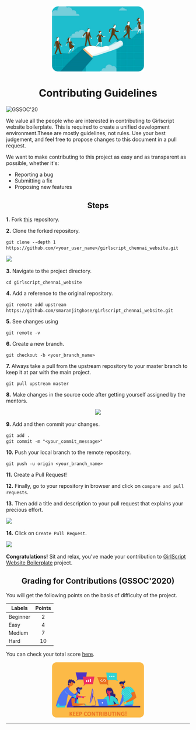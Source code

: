 <p align="center"><img width=50% src="assets/Images/Docs/contribution.png"></p>

<h1 align="center"><b> Contributing Guidelines </b></h3> 

![GSSOC'20](https://img.shields.io/badge/GSSOC-20-orange?style=for-the-badge)

We value all the people who are interested in contributing to Girlscript website boilerplate. This is required to create a unified development environment.These are mostly guidelines, not rules. Use your best judgement, and feel free to propose changes to this document in a pull request.

We want to make contributing to this project as easy and as transparent as possible, whether it's:
* Reporting a bug
* Submitting a fix
* Proposing new features

<h2 align="center"><b> Steps </b></h2> 

**1.**  Fork [this](https://github.com/smaranjitghose/girlscript_chennai_website.git) repository.

**2.**  Clone the forked repository.

```
git clone --depth 1 https://github.com/<your_user_name>/girlscript_chennai_website.git
```

   <img src="https://encrypted-tbn0.gstatic.com/images?q=tbn%3AANd9GcT5N0HJ9db7jSvcL4dsDscZQBzqQqqKVs0BnO1OVz26glLWKJRY&usqp=CAU" width="300">

**3.** Navigate to the project directory.

```
cd girlscript_chennai_website
```

**4.** Add a reference to the original repository.

```
git remote add upstream https://github.com/smaranjitghose/girlscript_chennai_website.git
```

**5.** See changes using

```
git remote -v
```

**6.** Create a new branch.

```
git checkout -b <your_branch_name>
```

**7.** Always take a pull from the upstream repository to your master branch to keep it at par with the main project.

```
git pull upstream master
```

**8.** Make changes in the source code after getting yourself assigned by the mentors.

<p align="center"><img width=35% src="https://media.giphy.com/media/bAplZhiLAsNnG/giphy.gif"></p>

**9.** Add and then commit your changes.

 ```
git add .
git commit -m "<your_commit_message>"
```

**10.** Push your local branch to the remote repository.

```
git push -u origin <your_branch_name>
```

**11.** Create a Pull Request!

**12.** Finally, go to your repository in browser and click on `compare and pull requests`.

**13.** Then add a title and description to your pull request that explains your precious effort.

   <img src="https://user-images.githubusercontent.com/41269164/70219707-47194780-176b-11ea-96c2-d0c401ddb1e0.png" width=600>

**14.** Click on `Create Pull Request`.

   <img src="https://user-images.githubusercontent.com/41269164/70219836-8d6ea680-176b-11ea-81d5-549093bf0954.png" width=600>


**Congratulations!** Sit and relax, you've made your contribution to [GirlScript Website Boilerplate](https://github.com/smaranjitghose/girlscript_chennai_website) project.


<h2 align="center"><b>Grading for Contributions (GSSOC'2020) </b></h2>

You will get the following points on the basis of difficulty of the project. 

| Labels   | Points |        
| -------- |:------:|
| Beginner | 2  |
| Easy     | 4  |
| Medium   | 7  |
| Hard     | 10 |

You can check your total score [here](https://www.gssoc.tech/profile.html).

<p align="center"><img width=50% src="assets/Images/Docs/Contributing.png"></p>

***
